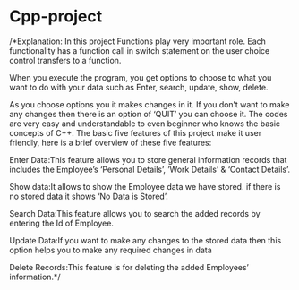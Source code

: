 # Cpp-project

/*Explanation:
In this project Functions play very important role.
Each functionality has a function call in switch statement on the user choice control transfers to a function.

When you execute the program, you get options to choose to what you want to do with your data such as Enter, search, update, show, delete.


As you choose options you it makes changes in it.
If you don’t want to make any changes then there is an option of ‘QUIT’ you can choose it.
The codes are very easy and understandable to even beginner who knows the basic concepts of C++.
The basic five features of this project make it user friendly, here is a brief overview of these five features:

Enter Data:This feature allows you to store general information records that includes the Employee’s ‘Personal Details’, ’Work Details’ & ‘Contact Details’.

Show data:It allows to show the Employee data we have stored. if there is no stored data it shows ‘No Data is Stored’.

Search Data:This feature allows you to search the added records by entering the Id of Employee.

Update Data:If you want to make any changes to the stored data then this option helps you to make any required changes in data

Delete Records:This feature is for deleting the added Employees’ information.*/
